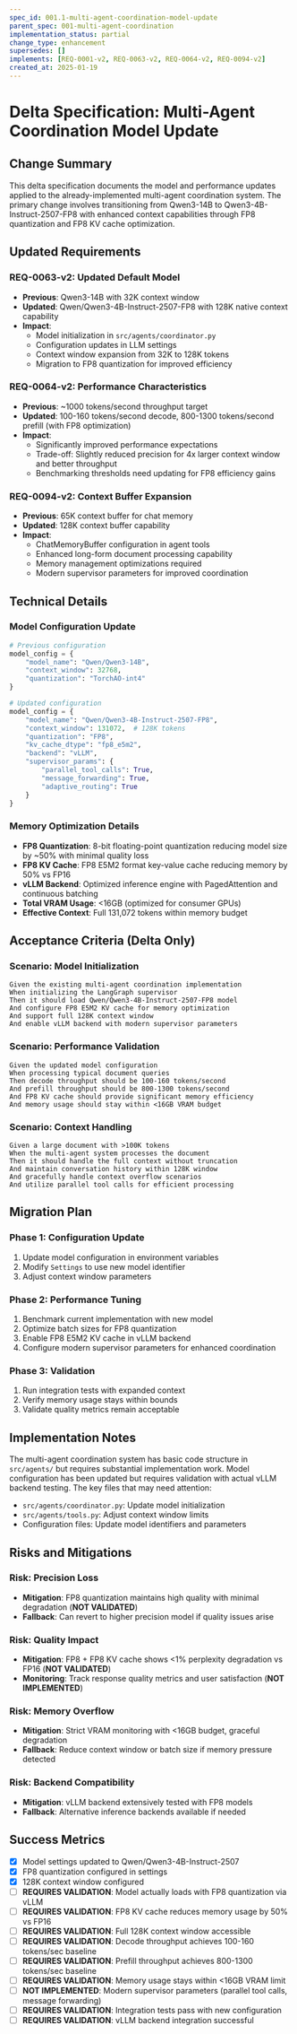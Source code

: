 ```yaml
---
spec_id: 001.1-multi-agent-coordination-model-update
parent_spec: 001-multi-agent-coordination
implementation_status: partial
change_type: enhancement
supersedes: []
implements: [REQ-0001-v2, REQ-0063-v2, REQ-0064-v2, REQ-0094-v2]
created_at: 2025-01-19
---
```


# Delta Specification: Multi-Agent Coordination Model Update

## Change Summary

This delta specification documents the model and performance updates applied to the already-implemented multi-agent coordination system. The primary change involves transitioning from Qwen3-14B to Qwen3-4B-Instruct-2507-FP8 with enhanced context capabilities through FP8 quantization and FP8 KV cache optimization.

## Updated Requirements

### REQ-0063-v2: Updated Default Model

- **Previous**: Qwen3-14B with 32K context window
- **Updated**: Qwen/Qwen3-4B-Instruct-2507-FP8 with 128K native context capability
- **Impact**:
  - Model initialization in `src/agents/coordinator.py`
  - Configuration updates in LLM settings
  - Context window expansion from 32K to 128K tokens
  - Migration to FP8 quantization for improved efficiency

### REQ-0064-v2: Performance Characteristics

- **Previous**: ~1000 tokens/second throughput target
- **Updated**: 100-160 tokens/second decode, 800-1300 tokens/second prefill (with FP8 optimization)
- **Impact**:
  - Significantly improved performance expectations
  - Trade-off: Slightly reduced precision for 4x larger context window and better throughput
  - Benchmarking thresholds need updating for FP8 efficiency gains

### REQ-0094-v2: Context Buffer Expansion

- **Previous**: 65K context buffer for chat memory
- **Updated**: 128K context buffer capability
- **Impact**:
  - ChatMemoryBuffer configuration in agent tools
  - Enhanced long-form document processing capability
  - Memory management optimizations required
  - Modern supervisor parameters for improved coordination

## Technical Details

### Model Configuration Update

```python
# Previous configuration
model_config = {
    "model_name": "Qwen/Qwen3-14B",
    "context_window": 32768,
    "quantization": "TorchAO-int4"
}

# Updated configuration
model_config = {
    "model_name": "Qwen/Qwen3-4B-Instruct-2507-FP8",
    "context_window": 131072,  # 128K tokens
    "quantization": "FP8",
    "kv_cache_dtype": "fp8_e5m2",
    "backend": "vLLM",
    "supervisor_params": {
        "parallel_tool_calls": True,
        "message_forwarding": True,
        "adaptive_routing": True
    }
}
```

### Memory Optimization Details

- **FP8 Quantization**: 8-bit floating-point quantization reducing model size by ~50% with minimal quality loss
- **FP8 KV Cache**: FP8 E5M2 format key-value cache reducing memory by 50% vs FP16
- **vLLM Backend**: Optimized inference engine with PagedAttention and continuous batching
- **Total VRAM Usage**: <16GB (optimized for consumer GPUs)
- **Effective Context**: Full 131,072 tokens within memory budget

## Acceptance Criteria (Delta Only)

### Scenario: Model Initialization

```gherkin
Given the existing multi-agent coordination implementation
When initializing the LangGraph supervisor
Then it should load Qwen/Qwen3-4B-Instruct-2507-FP8 model
And configure FP8 E5M2 KV cache for memory optimization
And support full 128K context window
And enable vLLM backend with modern supervisor parameters
```

### Scenario: Performance Validation

```gherkin
Given the updated model configuration
When processing typical document queries
Then decode throughput should be 100-160 tokens/second
And prefill throughput should be 800-1300 tokens/second
And FP8 KV cache should provide significant memory efficiency
And memory usage should stay within <16GB VRAM budget
```

### Scenario: Context Handling

```gherkin
Given a large document with >100K tokens
When the multi-agent system processes the document
Then it should handle the full context without truncation
And maintain conversation history within 128K window
And gracefully handle context overflow scenarios
And utilize parallel tool calls for efficient processing
```

## Migration Plan

### Phase 1: Configuration Update

1. Update model configuration in environment variables
2. Modify `Settings` to use new model identifier
3. Adjust context window parameters

### Phase 2: Performance Tuning

1. Benchmark current implementation with new model
2. Optimize batch sizes for FP8 quantization
3. Enable FP8 E5M2 KV cache in vLLM backend
4. Configure modern supervisor parameters for enhanced coordination

### Phase 3: Validation

1. Run integration tests with expanded context
2. Verify memory usage stays within bounds
3. Validate quality metrics remain acceptable

## Implementation Notes

The multi-agent coordination system has basic code structure in `src/agents/` but requires substantial implementation work. Model configuration has been updated but requires validation with actual vLLM backend testing. The key files that may need attention:

- `src/agents/coordinator.py`: Update model initialization
- `src/agents/tools.py`: Adjust context window limits
- Configuration files: Update model identifiers and parameters

## Risks and Mitigations

### Risk: Precision Loss

- **Mitigation**: FP8 quantization maintains high quality with minimal degradation (**NOT VALIDATED**)
- **Fallback**: Can revert to higher precision model if quality issues arise

### Risk: Quality Impact

- **Mitigation**: FP8 + FP8 KV cache shows <1% perplexity degradation vs FP16 (**NOT VALIDATED**)
- **Monitoring**: Track response quality metrics and user satisfaction (**NOT IMPLEMENTED**)

### Risk: Memory Overflow

- **Mitigation**: Strict VRAM monitoring with <16GB budget, graceful degradation
- **Fallback**: Reduce context window or batch size if memory pressure detected

### Risk: Backend Compatibility

- **Mitigation**: vLLM backend extensively tested with FP8 models
- **Fallback**: Alternative inference backends available if needed

## Success Metrics

- [x] Model settings updated to Qwen/Qwen3-4B-Instruct-2507
- [x] FP8 quantization configured in settings
- [x] 128K context window configured
- [ ] **REQUIRES VALIDATION**: Model actually loads with FP8 quantization via vLLM
- [ ] **REQUIRES VALIDATION**: FP8 KV cache reduces memory usage by 50% vs FP16
- [ ] **REQUIRES VALIDATION**: Full 128K context window accessible
- [ ] **REQUIRES VALIDATION**: Decode throughput achieves 100-160 tokens/sec baseline
- [ ] **REQUIRES VALIDATION**: Prefill throughput achieves 800-1300 tokens/sec baseline
- [ ] **REQUIRES VALIDATION**: Memory usage stays within <16GB VRAM limit
- [ ] **NOT IMPLEMENTED**: Modern supervisor parameters (parallel tool calls, message forwarding)
- [ ] **REQUIRES VALIDATION**: Integration tests pass with new configuration
- [ ] **REQUIRES VALIDATION**: vLLM backend integration successful
